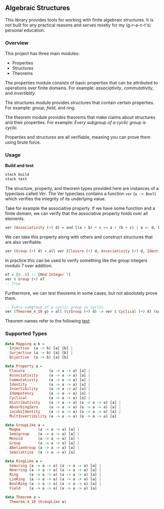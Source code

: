 ## Algebraic Structures

This library provides tools for working with finite algebraic structures. It is not built for any practical reasons and serves mostly for my (g-r-a-n-t's) personal education.

### Overview

This project has three main modules:

- Properties
- Structures
- Theorems

The properties module consists of basic properties that can be attributed to operations over finite domains. For example: *associativity*, *commutativity*, and *invertiblity*.

The structures module provides structures that contain certain properties. For example: *group*, *field*, and *ring*.

The theorem module provides theorems that make claims about structures and their properties. For example: *Every subgroup of a cyclic group is cyclic.*

Properties and structures are all verifiable, meaning you can prove them using brute force.

### Usage

**Build and test**

```sh
stack build
stack test
```

The structure, property, and theorem types provided here are instances of a typeclass called *Ver*. The Ver typeclass contains a function `ver` (`a -> Bool`) which verifies the integrity of its underlying value.

Take for example the associative property. If we have some function and a finite domain, we can verify that the associative property holds over all elements.

```haskell
ver (Associativity (+) d) = and [(a + b) + c == a + (b + c) | a <- d, b <- d, c <- d]
```

We can take this property along with others and construct structures that are also verifiable.

```haskell
ver (Group (+) d) = all ver [Closure (+) d, Associativity (+) d, Identity (+) d, Invertibility (+) d]
```

In practice this can be used to verify something like the group integers modulo 7 over addition.

```haskell
n7 = [0..6] :: [Mod Integer 7]
ver $ Group (+) n7
-- True
```

Furthermore, we can test theorems in some cases, but not absolutely prove them.

```haskell
-- Every subgroup of a cyclic group is cyclic.
ver (Theorem_4_10 g) = all (\(Group (+) d) -> ver $ Cyclical (+) d) (subgroups g)
```

Theorem names refer to the following [text](http://abstract.ups.edu/download/aata-20180801.pdf)

### Supported Types

```haskell
data Mapping a b =
  Injective  (a -> b) [a] [b] |
  Surjective (a -> b) [a] [b] |
  Bijective  (a -> b) [a] [b]

data Property a =
  Closure           (a -> a -> a) [a] |
  Associativity     (a -> a -> a) [a] |
  Commutativity     (a -> a -> a) [a] |
  Identity          (a -> a -> a) [a] |
  Invertibility     (a -> a -> a) [a] |
  Idempotency       (a -> a -> a) [a] |
  Cyclical          (a -> a -> a) [a] |
  Distributivity    (a -> a -> a) (a -> a -> a) [a] |
  AbsorbingZero     (a -> a -> a) (a -> a -> a) [a] |
  JacobiIdentity    (a -> a -> a) (a -> a -> a) [a] |
  MultInvertibility (a -> a -> a) (a -> a -> a) [a]

data GroupLike a =
  Magma        (a -> a -> a) [a] |
  Semigroup    (a -> a -> a) [a] |
  Monoid       (a -> a -> a) [a] |
  Group        (a -> a -> a) [a] |
  AbelianGroup (a -> a -> a) [a] |
  Semilattice  (a -> a -> a) [a]

data RingLike a =
  Semiring (a -> a -> a) (a -> a -> a) [a] |
  Nearring (a -> a -> a) (a -> a -> a) [a] |
  Ring     (a -> a -> a) (a -> a -> a) [a] |
  LieRing  (a -> a -> a) (a -> a -> a) [a] |
  BoolRing (a -> a -> a) (a -> a -> a) [a] |
  Field    (a -> a -> a) (a -> a -> a) [a]

data Theorem a =
  Theorem_4_10 (GroupLike a)
```
